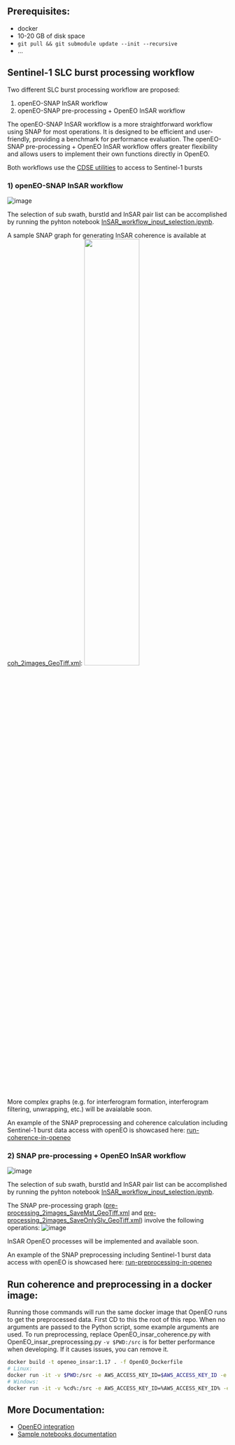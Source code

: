 ## Prerequisites:
- docker
- 10-20 GB of disk space
- `git pull && git submodule update --init --recursive`
- ...

## Sentinel-1 SLC burst processing workflow

Two different SLC burst processing workflow are proposed:
1) openEO-SNAP InSAR workflow
2) openEO-SNAP pre-processing + OpenEO InSAR workflow

The openEO-SNAP InSAR workflow is a more straightforward workflow using SNAP for most operations. It is designed to be efficient and user-friendly, providing a benchmark for performance evaluation. The openEO-SNAP pre-processing + OpenEO InSAR workflow offers greater flexibility and allows users to implement their own functions directly in OpenEO.

Both workflows use the [CDSE utilities](https://github.com/eu-cdse/utilities) to access to Sentinel-1 bursts

### 1) openEO-SNAP InSAR workflow

![image](https://github.com/user-attachments/assets/40eb2f08-12fa-447c-af2b-8f62fdffb99d)

The selection of sub swath, burstId and InSAR pair list can be accomplished by running the pyhton notebook [InSAR_workflow_input_selection.ipynb](https://github.com/cloudinsar/s1-workflows/blob/main/notebooks/InSAR_workflow_input_selection.ipynb).

A sample SNAP graph for generating InSAR coherence is available at [coh_2images_GeoTiff.xml](https://github.com/cloudinsar/s1-workflows/blob/main/notebooks/graphs/coh_2images_GeoTiff.xml):
<img src="https://github.com/user-attachments/assets/d423825a-c3eb-4db9-8d49-4a43ddd22639" width=50% height=50%>

More complex graphs (e.g. for interferogram formation, interferogram filtering, unwrapping, etc.) will be avaialable soon.

An example of the SNAP preprocessing and coherence calculation including Sentinel-1 burst data access with openEO is showcased here: [run-coherence-in-openeo](https://github.com/cloudinsar/s1-workflows/blob/main/docs/openeo_docs.md#run-coherence-in-openeo)

### 2) SNAP pre-processing + OpenEO InSAR workflow

![image](https://github.com/user-attachments/assets/92ffead5-ede6-4999-a563-20a6bd6e963c)

The selection of sub swath, burstId and InSAR pair list can be accomplished by running the pyhton notebook [InSAR_workflow_input_selection.ipynb](https://github.com/cloudinsar/s1-workflows/blob/main/notebooks/InSAR_workflow_input_selection.ipynb).

The SNAP pre-processing graph ([pre-processing_2images_SaveMst_GeoTiff.xml](https://github.com/cloudinsar/s1-workflows/blob/main/notebooks/graphs/pre-processing_2images_SaveMst_GeoTiff.xml) and [pre-processing_2images_SaveOnlySlv_GeoTiff.xml](https://github.com/cloudinsar/s1-workflows/blob/main/notebooks/graphs/pre-processing_2images_SaveOnlySlv_GeoTiff.xml)) involve the following operations:
![image](https://github.com/user-attachments/assets/11223d88-3aa3-4f00-9ad8-003c2af5a7aa)

InSAR OpenEO processes will be implemented and available soon.

An example of the SNAP preprocessing including Sentinel-1 burst data access with openEO is showcased here: [run-preprocessing-in-openeo](https://github.com/cloudinsar/s1-workflows/blob/main/docs/openeo_docs.md#run-preprocessing-in-openeo)

## Run coherence and preprocessing in a docker image:

Running those commands will run the same docker image that OpenEO runs to get the preprocessed data.
First CD to this the root of this repo.
When no arguments are passed to the Python script, some example arguments are used.
To run preprocessing, replace OpenEO_insar_coherence.py with OpenEO_insar_preprocessing.py
`-v $PWD:/src` is for better performance when developing. If it causes issues, you can remove it.
```bash
docker build -t openeo_insar:1.17 . -f OpenEO_Dockerfile
# Linux:
docker run -it -v $PWD:/src -e AWS_ACCESS_KEY_ID=$AWS_ACCESS_KEY_ID -e AWS_SECRET_ACCESS_KEY=$AWS_SECRET_ACCESS_KEY --rm openeo_insar:1.17 python3 /src/OpenEO_insar_coherence.py
# Windows:
docker run -it -v %cd%:/src -e AWS_ACCESS_KEY_ID=%AWS_ACCESS_KEY_ID% -e AWS_SECRET_ACCESS_KEY=%AWS_SECRET_ACCESS_KEY% --rm openeo_insar:1.17 python3 /src/OpenEO_insar_coherence.py
```

## More Documentation:

- [OpenEO integration](docs/openeo_docs.md)
- [Sample notebooks documentation](notebooks/README.md)
